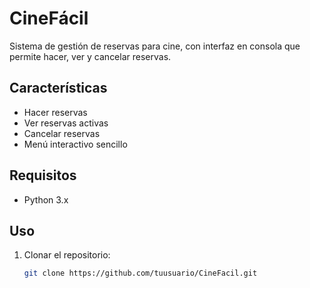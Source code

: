 # CineFácil

Sistema de gestión de reservas para cine, con interfaz en consola que permite hacer, ver y cancelar reservas.

## Características

- Hacer reservas
- Ver reservas activas
- Cancelar reservas
- Menú interactivo sencillo

## Requisitos

- Python 3.x

## Uso

1. Clonar el repositorio:
   ```bash
   git clone https://github.com/tuusuario/CineFacil.git
